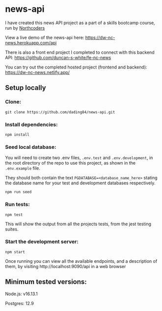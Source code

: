 # news-api

I have created this news API project as a part of a skills bootcamp course, run by [Northcoders](https://northcoders.com/)

View a live demo of the news-api here: https://dw-nc-news.herokuapp.com/api

There is also a front end project I completed to connect with this backend API: https://github.com/duncan-s-white/fe-nc-news

You can try out the completed hosted project (frontend and backend): https://dw-nc-news.netlify.app/

## Setup locally

### Clone:

`git clone https://github.com/dading84/news-api.git`

### Install dependencies:

`npm install`

### Seed local database:

You will need to create two .env files, `.env.test` and `.env.development`, in the root directory of the repo to use this project, as shown in the `.env.example` file.

They should both contain the text `PGDATABASE=<database_name_here>` stating the database name for your test and development databases respectively.

`npm run seed`

### Run tests:

`npm test`

This will show the output from all the projects tests, from the jest testing suites.

### Start the development server:

`npm start`

Once running you can view all the available endpoints, and a description of them, by visiting http://localhost:9090/api in a web browser

## Minimum tested versions:

Node.js: v16.13.1

Postgres: 12.9
